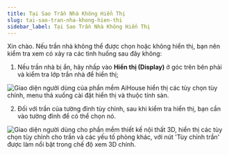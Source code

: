 ```yaml
---
title: Tại Sao Trần Nhà Không Hiển Thị
slug: tai-sao-tran-nha-khong-hien-thi
sidebar_label: Tại Sao Trần Nhà Không Hiển Thị
---
```


Xin chào. Nếu trần nhà không thể được chọn hoặc không hiển thị, bạn nên kiểm tra xem có xảy ra các tình huống sau đây không:

1. Nếu trần nhà bị ẩn, hãy nhấp vào **Hiển thị (Display)** ở góc trên bên phải và kiểm tra lớp trần nhà để hiển thị;

![Giao diện người dùng của phần mềm AiHouse hiển thị các tùy chọn tùy chỉnh, menu thả xuống cài đặt hiển thị và thuộc tính sàn.](https://storage.googleapis.com/jegavn_kb/images/38a94df5-ecbb-4cfb-80b2-435e858436e4.png)

2. Đối với trần của tường đỉnh tùy chỉnh, sau khi kiểm tra hiển thị, bạn cần vào tường đỉnh để có thể chọn nó.

![Giao diện người dùng cho phần mềm thiết kế nội thất 3D, hiển thị các tùy chọn tùy chỉnh cho trần và các yếu tố phòng khác, với nút 'Tùy chỉnh trần' được làm nổi bật trong chế độ xem 3D chính.](https://storage.googleapis.com/jegavn_kb/images/7948f670-1bb6-43f3-b0ac-effa42af40ec.png)